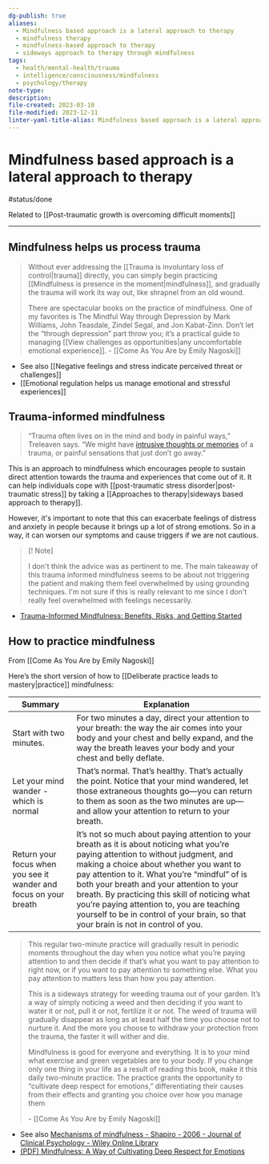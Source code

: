 ```yaml
---
dg-publish: true
aliases:
  - Mindfulness based approach is a lateral approach to therapy
  - mindfulness therapy
  - mindfulness-based approach to therapy
  - sideways approach to therapy through mindfulness
tags:
  - health/mental-health/trauma
  - intelligence/consciousness/mindfulness
  - psychology/therapy
note-type: 
description: 
file-created: 2023-03-10
file-modified: 2023-12-11
linter-yaml-title-alias: Mindfulness based approach is a lateral approach to therapy
---
```


# Mindfulness based approach is a lateral approach to therapy

#status/done

Related to [[Post-traumatic growth is overcoming difficult moments]]

---

## Mindfulness helps us process trauma

> Without ever addressing the [[Trauma is involuntary loss of control|trauma]] directly, you can simply begin practicing [[Mindfulness is presence in the moment|mindfulness]], and gradually the trauma will work its way out, like shrapnel from an old wound.
>
> There are spectacular books on the practice of mindfulness. One of my favorites is The Mindful Way through Depression by Mark Williams, John Teasdale, Zindel Segal, and Jon Kabat-Zinn. Don’t let the “through depression” part throw you; it’s a practical guide to managing [[View challenges as opportunities|any uncomfortable emotional experience]].
>\- [[Come As You Are by Emily Nagoski]]

- See also [[Negative feelings and stress indicate perceived threat or challenges]]
- [[Emotional regulation helps us manage emotional and stressful experiences]]

## Trauma-informed mindfulness

> “Trauma often lives on in the mind and body in painful ways,” Treleaven says. “We might have [intrusive thoughts or memories](https://psychcentral.com/lib/coping-with-flashbacks) of a trauma, or painful sensations that just don’t go away.”

This is an approach to mindfulness which encourages people to sustain direct attention towards the trauma and experiences that come out of it. It can help individuals cope with [[post-traumatic stress disorder|post-traumatic stress]] by taking a [[Approaches to therapy|sideways based approach to therapy]]. 

However, it's important to note that this can exacerbate feelings of distress and anxiety in people because it brings up a lot of strong emotions. So in a way, it can worsen our symptoms and cause triggers if we are not cautious.

> [! Note] 
> 
> I don't think the advice was as pertinent to me. The main takeaway of this trauma informed mindfulness seems to be about not triggering the patient and making them feel overwhelmed by using grounding techniques. I'm not sure if this is really relevant to me since I don't really feel overwhelmed with feelings necessarily.

- [Trauma-Informed Mindfulness: Benefits, Risks, and Getting Started](https://psychcentral.com/health/trauma-informed-mindfulness)

## How to practice mindfulness

From [[Come As You Are by Emily Nagoski]]

Here’s the short version of how to [[Deliberate practice leads to mastery|practice]] mindfulness:

| Summary                                                                                                            | Explanation                                                                                                                                                                                                                                                                                                                                                                                                                                                      |
| ------------------------------------------------------------------------------------------------------------------ | ---------------------------------------------------------------------------------------------------------------------------------------------------------------------------------------------------------------------------------------------------------------------------------------------------------------------------------------------------------------------------------------------------------------------------------------------------------------- |
| Start with two minutes.                                                                                            | For two minutes a day, direct your attention to your breath: the way the air comes into your body and your chest and belly expand, and the way the breath leaves your body and your chest and belly deflate.                                                                                                                                                                                                                                                     |
| Let your mind wander - which is normal                                      | That’s normal. That’s healthy. That’s actually the point. Notice that your mind wandered, let those extraneous thoughts go—you can return to them as soon as the two minutes are up—and allow your attention to return to your breath.                                                                                                                                                                                                                           |
| Return your focus when you see it wander and focus on your breath | It’s not so much about paying attention to your breath as it is about noticing what you’re paying attention to without judgment, and making a choice about whether you want to pay attention to it. What you’re “mindful” of is both your breath and your attention to your breath. By practicing this skill of noticing what you’re paying attention to, you are teaching yourself to be in control of your brain, so that your brain is not in control of you. |

> This regular two-minute practice will gradually result in periodic moments throughout the day when you notice what you’re paying attention to and then decide if that’s what you want to pay attention to right now, or if you want to pay attention to something else. What you pay attention to matters less than how you pay attention.
>
> This is a sideways strategy for weeding trauma out of your garden. It’s a way of simply noticing a weed and then deciding if you want to water it or not, pull it or not, fertilize it or not. The weed of trauma will gradually disappear as long as at least half the time you choose not to nurture it. And the more you choose to withdraw your protection from the trauma, the faster it will wither and die.
>
> Mindfulness is good for everyone and everything. It is to your mind what exercise and green vegetables are to your body. If you change only one thing in your life as a result of reading this book, make it this daily two-minute practice. The practice grants the opportunity to “cultivate deep respect for emotions,” differentiating their causes from their effects and granting you choice over how you manage them
>
> \- [[Come As You Are by Emily Nagoski]]

- See also [Mechanisms of mindfulness - Shapiro - 2006 - Journal of Clinical Psychology - Wiley Online Library](https://onlinelibrary.wiley.com/doi/abs/10.1002/jclp.20237)
- [(PDF) Mindfulness: A Way of Cultivating Deep Respect for Emotions](https://www.researchgate.net/publication/226081170_Mindfulness_A_Way_of_Cultivating_Deep_Respect_for_Emotions)
